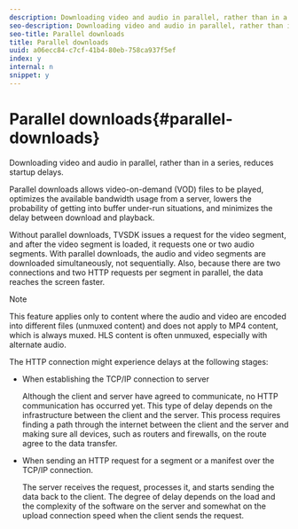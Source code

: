 ```yaml
---
description: Downloading video and audio in parallel, rather than in a series, reduces startup delays.
seo-description: Downloading video and audio in parallel, rather than in a series, reduces startup delays.
seo-title: Parallel downloads
title: Parallel downloads
uuid: a06ecc84-c7cf-41b4-80eb-758ca937f5ef
index: y
internal: n
snippet: y
---
```


# Parallel downloads{#parallel-downloads}

Downloading video and audio in parallel, rather than in a series, reduces startup delays.

Parallel downloads allows video-on-demand (VOD) files to be played, optimizes the available bandwidth usage from a server, lowers the probability of getting into buffer under-run situations, and minimizes the delay between download and playback.

<!-- 

Removed as part of "no DASH use cases" for 2.5.1, May 31st, 2017 release.
<p>Parallel downloads allows DASH video-on-demand (VOD) files to be played, optimizes the available bandwidth usage from a server, lowers the probability of getting into buffer under-run situations, and minimizes the delay between download and playback. </p>

 -->

Without parallel downloads, TVSDK issues a request for the video segment, and after the video segment is loaded, it requests one or two audio segments. With parallel downloads, the audio and video segments are downloaded simultaneously, not sequentially. Also, because there are two connections and two HTTP requests per segment in parallel, the data reaches the screen faster.

>[!NOTE]
>
>This feature applies only to content where the audio and video are encoded into different files (unmuxed content) and does not apply to MP4 content, which is always muxed. HLS content is often unmuxed, especially with alternate audio.

<!-- 

See comment above (DASH use case removed).
<note type="restriction">
  This feature applies only to content where the audio and video are encoded into different files (unmuxed content) and does not apply to MP4 content, which is always muxed. Most DASH content is unmuxed, and HLS content is often unmuxed, especially with alternate audio. 
</note>

 -->

The HTTP connection might experience delays at the following stages:

* When establishing the TCP/IP connection to server

  Although the client and server have agreed to communicate, no HTTP communication has occurred yet. This type of delay depends on the infrastructure between the client and the server. This process requires finding a path through the internet between the client and the server and making sure all devices, such as routers and firewalls, on the route agree to the data transfer. 
* When sending an HTTP request for a segment or a manifest over the TCP/IP connection.

  The server receives the request, processes it, and starts sending the data back to the client. The degree of delay depends on the load and the complexity of the software on the server and somewhat on the upload connection speed when the client sends the request.

